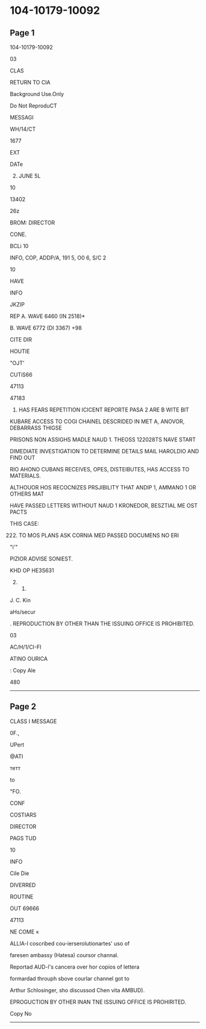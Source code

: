 # 104-10179-10092

## Page 1

104-10179-10092

03

CLAS

RETURN TO CIA

Background Use.Only

Do Not ReproduCT

MESSAGI

WH/14/CT

1677

EXT

DATe

2) JUNE 5L

10

13402

26z

BROM: DIRECTOR

CONE.

BCLi 10

INFO, COP, ADDP/A, 191 5, O0 6, S/C 2

10

HAVE

INFO

JKZIP

REP A. WAVE 6460 (IN 2518)*

B. WAVE 6772 (DI 3367) +98

CITE DIR

HOUTIE

"OJT'

CUTiS66

47113

47183

1. HAS FEARS REPETITION ICICENT REPORTE PASA 2 ARE B WITE BIT

KUBARE ACCESS TO COGI CHAINEL DESCRIDED IN MET A, ANOVOR, DEBARRASS THIGSE

PRISONS NON ASSIGHS MADLE NAUD 1. THEOSS 122028TS NAVE START

DIMEDIATE INVESTIGATION TO DETERMINE DETAILS MAIL HAROLDIO AND FIND OUT

RIO AHONO CUBANS RECEIVES, OPES, DISTEIBUTES, HAS ACCESS TO MATERIALS.

ALTHOUOR HOS RECOCNIZES PRSJIBILITY THAT ANDIP 1, AMMANO 1 OR OTHERS MAT

HAVE PASSED LETTERS WITHOUT NAUD 1 KRONEDOR, BESZTIAL ME OST PACTS

THIS CASE:

222. TO MOS PLANS ASK CORNIA MED PASSED DOCUMENS NO ERI

"i'"

PIZIOR ADVISE SONIEST.

KHD OP HE3S631

2. 1.

J. C. Kin

aHs/secur

. REPRODUCTION BY OTHER THAN THE ISSUING OFFICE IS PROHIBITED.

03

AC/H/1/CI-FI

ATINO OURICA

: Copy Ale

480

---

## Page 2

CLASS I MESSAGE

0F.,

UPert

@ATI

тетт

to

"FO.

CONF

COSTIARS

DIRECTOR

PAGS TUD

10

INFO

Cile Die

DIVERRED

ROUTINE

OUT 69666

47113

NE COME «

ALLIA-l coscribed cou-ierserolutionartes' uso of

faresen ambassy (Hatesa) coursor channal.

Reportad AUD-l's cancera over hor copios of lettera

formardad throuph sbove courlar channel got to

Arthur Schlosinger, sho discussod Chen vita AMBUD).

EPROGUCTION BY OTHER INAN TNE ISSUING OFFICE IS PROHIRITED.

Copy No

---

